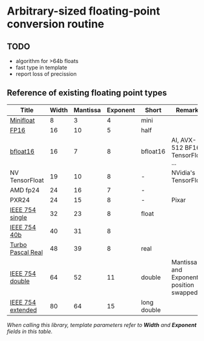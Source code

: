 # Arbitrary-sized floating-point conversion routine


## TODO
* algorithm for >64b floats
* fast type in template
* report loss of precission

## Reference of existing floating point types

Title | Width | Mantissa | Exponent | Short | Remarks
-|-|-|-|-|-
[Minifloat](https://en.wikipedia.org/wiki/Minifloat) | 8 | 3 | 4 | mini |
[FP16](https://en.wikipedia.org/wiki/Half-precision_floating-point_format) | 16 | 10 | 5 | half |
[bfloat16](https://en.wikipedia.org/wiki/Bfloat16_floating-point_format) | 16 | 7 | 8 | bfloat16 | AI, AVX-512 BF16, TensorFlow, ...
NV TensorFloat | 19 | 10 | 8 | - | NVidia's TensorFloat
AMD fp24 | 24 | 16 | 7 | - | 
PXR24 | 24 | 15 | 8 | - | Pixar
[IEEE 754 single](https://en.wikipedia.org/wiki/Single-precision_floating-point_format) | 32 | 23 | 8 | float |
[IEEE 754 40b](https://en.wikipedia.org/wiki/Extended_precision) | 40 | 31 | 8 |  |
[Turbo Pascal Real](https://moddingwiki.shikadi.net/wiki/Turbo_Pascal_Real) | 48 | 39 | 8 | real |
[IEEE 754 double](https://en.wikipedia.org/wiki/Double-precision_floating-point_format) | 64 | 52 | 11 | double | Mantissa and Exponent position swapped!
[IEEE 754 extended](https://en.wikipedia.org/wiki/Extended_precision) | 80 | 64 | 15 | long double |

*When calling this library, template parameters refer to **Width** and **Exponent** fields in this table.*